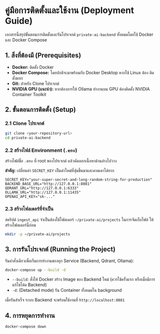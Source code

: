 # คู่มือการติดตั้งและใช้งาน (Deployment Guide)

เอกสารนี้สรุปขั้นตอนการติดตั้งและรันโปรเจกต์ `private-ai-backend` ทั้งหมดโดยใช้ Docker และ Docker Compose

## 1. สิ่งที่ต้องมี (Prerequisites)

- **Docker:** ติดตั้ง Docker
- **Docker Compose:** โดยปกติจะมาพร้อมกับ Docker Desktop หากใช้ Linux ต้อง ติดตั้งแยก
- **Git:** สำหรับ Clone โปรเจกต์
- **NVIDIA GPU (แนะนำ):** หากต้องการให้ Ollama ทำงานบน GPU ต้องติดตั้ง NVIDIA Container Toolkit

## 2. ขั้นตอนการติดตั้ง (Setup)

### 2.1 Clone โปรเจกต์

```bash
git clone <your-repository-url>
cd private-ai-backend
```

### 2.2 สร้างไฟล์ Environment (`.env`)

สร้างไฟล์ชื่อ `.env` ที่ root ของโปรเจกต์ แล้วคัดลอกเนื้อหาด้านล่างไปวาง

**สำคัญ:** เปลี่ยนค่า `SECRET_KEY` เป็นค่าใหม่ที่สุ่มขึ้นมาและคาดเดาได้ยาก

```env
SECRET_KEY="your-super-secret-and-long-random-string-for-production"
BACKEND_BASE_URL="http://127.0.0.1:8081"
QDRANT_URL="http://127.0.0.1:6333"
OLLAMA_URL="http://127.0.0.1:11435"
OPENAI_API_KEY="sk-..."
```

### 2.3 สร้างโฟลเดอร์ที่จำเป็น

สคริปต์ `ingest_api` จำเป็นต้องใช้โฟลเดอร์ `~/private-ai/projects` ในการจัดเก็บไฟล์ ให้สร้างโฟลเดอร์นี้ก่อน

```bash
mkdir -p ~/private-ai/projects
```

## 3. การรันโปรเจกต์ (Running the Project)

รันคำสั่งเดียวเพื่อเริ่มการทำงานของทุก Service (Backend, Qdrant, Ollama):

```bash
docker-compose up --build -d
```

- `--build`: สั่งให้ Docker สร้าง Image ของ Backend ใหม่ (ควรใช้ครั้งแรก หรือเมื่อมีการแก้ไขโค้ด Backend)
- `-d`: (Detached mode) รัน Container ทั้งหมดใน background

เมื่อรันสำเร็จ ระบบ Backend จะพร้อมใช้งานที่ `http://localhost:8081`

## 4. การหยุดการทำงาน

```bash
docker-compose down
```